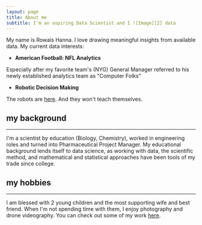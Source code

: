 ```yaml
---
layout: page
title: About me
subtitle: I'm an aspiring Data Scientist and I ![Image][2] data
---
```


My name is Rowais Hanna. I love drawing meaningful insights from available data.  My current data interests:

- **American Football: NFL Analytics**

Especially after my favorite team's (NYG) General Manager referred to his newly established analytics team as "Computer Folks" 

- **Robotic Decision Making**

The robots are [here][1].  And they won't teach themselves.



## my background
---
I'm a scientist by education (Biology, Chemistry), worked in engineering roles and turned into Pharmaceutical Project Manager. My educational background lends itself to data science, as working with data, the scientific method, and mathematical and statistical approaches have been tools of my trade since college.

## my hobbies
---
I am blessed with 2 young children and the most supporting wife and best friend.  When I'm not spending time with them, I enjoy photography and drone videography.  You can check out some of my work [here][3].


[1]: https://youtu.be/BSBTCOEdLkA
[2]: https://www.iconexperience.com/_img/v_collection_png/256x256/shadow/heart.png
[3]: https://facebook.com/7lampsphotography
